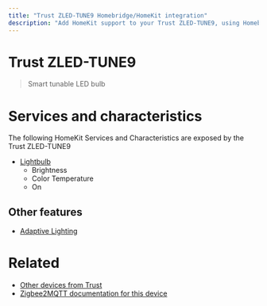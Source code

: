 ```yaml
---
title: "Trust ZLED-TUNE9 Homebridge/HomeKit integration"
description: "Add HomeKit support to your Trust ZLED-TUNE9, using Homebridge, Zigbee2MQTT and homebridge-z2m."
---
```

<!---
This file has been GENERATED using src/docgen/docgen.ts
DO NOT EDIT THIS FILE MANUALLY!
-->
# Trust ZLED-TUNE9
> Smart tunable LED bulb


# Services and characteristics
The following HomeKit Services and Characteristics are exposed by
the Trust ZLED-TUNE9

* [Lightbulb](../../light.md)
  * Brightness
  * Color Temperature
  * On


## Other features
* [Adaptive Lighting](../../light.md)


# Related
* [Other devices from Trust](../index.md#trust)
* [Zigbee2MQTT documentation for this device](https://www.zigbee2mqtt.io/devices/ZLED-TUNE9.html)
